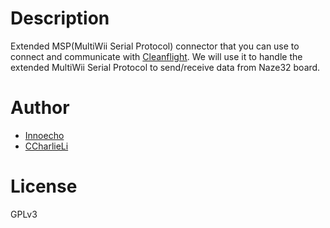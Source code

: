 # Description

Extended MSP(MultiWii Serial Protocol) connector that you can use to connect and communicate with [Cleanflight](https://github.com/cleanflight/cleanflight). We will use it to handle the extended MultiWii Serial Protocol to send/receive data from Naze32 board.

 
# Author

- [Innoecho](Innoecho@outlook.com)
- [CCharlieLi](ccharlieli@live.com)

# License

GPLv3




